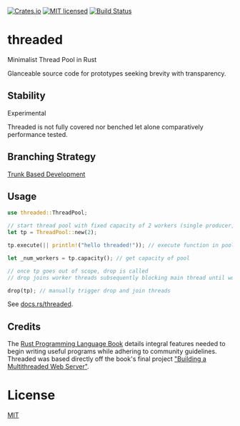 [![Crates.io](https://img.shields.io/crates/v/threaded.svg)](https://crates.io/crates/threaded)
[![MIT licensed](https://img.shields.io/badge/license-MIT-blue.svg)](https://github.com/gregl83/threaded/blob/master/LICENSE)
[![Build Status](https://github.com/gregl83/threaded/workflows/CI/badge.svg?branch=main)](https://github.com/gregl83/threaded/actions?query=workflow%3ACI+branch%3Amain)
# threaded

Minimalist Thread Pool in Rust

Glanceable source code for prototypes seeking brevity with transparency.

## Stability

Experimental

Threaded is not fully covered nor benched let alone comparatively performance tested.

## Branching Strategy

[Trunk Based Development](https://trunkbaseddevelopment.com/)

## Usage

```rust
use threaded::ThreadPool;

// start thread pool with fixed capacity of 2 workers (single producer, multiple consumer; spmc)
let tp = ThreadPool::new(2);

tp.execute(|| println!("hello threaded!")); // execute function in pool

let _num_workers = tp.capacity(); // get capacity of pool

// once tp goes out of scope, drop is called
// drop joins worker threads subsequently blocking main thread until workers finish

drop(tp); // manually trigger drop and join threads
```

See [docs.rs/threaded](https://docs.rs/threaded/).

## Credits

The [Rust Programming Language Book](https://doc.rust-lang.org/book/) details integral features needed to begin writing useful programs while adhering to community guidelines. Threaded was based directly off the book's final project ["Building a Multithreaded Web Server"](https://doc.rust-lang.org/book/ch20-00-final-project-a-web-server.html).

# License

[MIT](LICENSE)
